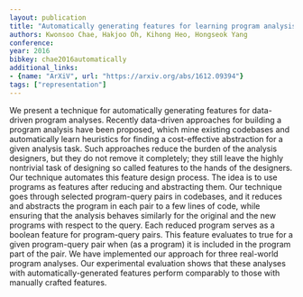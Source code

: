 ```yaml
---
layout: publication
title: "Automatically generating features for learning program analysis heuristics"
authors: Kwonsoo Chae, Hakjoo Oh, Kihong Heo, Hongseok Yang
conference: 
year: 2016
bibkey: chae2016automatically
additional_links:
- {name: "ArXiV", url: "https://arxiv.org/abs/1612.09394"}
tags: ["representation"]
---
```

We present a technique for automatically generating features for data-driven program analyses. Recently data-driven approaches for building a program analysis have been proposed, which mine existing codebases and automatically learn heuristics for finding a cost-effective abstraction for a given analysis task. Such approaches reduce the burden of the analysis designers, but they do not remove it completely; they still leave the highly nontrivial task of designing so called features to the hands of the designers. Our technique automates this feature design process. The idea is to use programs as features after reducing and abstracting them. Our technique goes through selected program-query pairs in codebases, and it reduces and abstracts the program in each pair to a few lines of code, while ensuring that the analysis behaves similarly for the original and the new programs with respect to the query. Each reduced program serves as a boolean feature for program-query pairs. This feature evaluates to true for a given program-query pair when (as a program) it is included in the program part of the pair. We have implemented our approach for three real-world program analyses. Our experimental evaluation shows that these analyses with automatically-generated features perform comparably to those with manually crafted features. 

